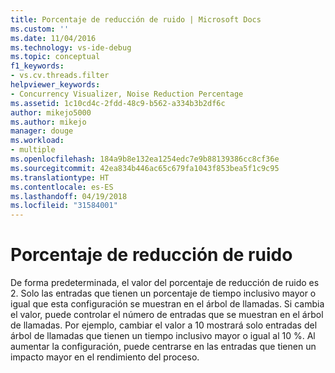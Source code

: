 ```yaml
---
title: Porcentaje de reducción de ruido | Microsoft Docs
ms.custom: ''
ms.date: 11/04/2016
ms.technology: vs-ide-debug
ms.topic: conceptual
f1_keywords:
- vs.cv.threads.filter
helpviewer_keywords:
- Concurrency Visualizer, Noise Reduction Percentage
ms.assetid: 1c10cd4c-2fdd-48c9-b562-a334b3b2df6c
author: mikejo5000
ms.author: mikejo
manager: douge
ms.workload:
- multiple
ms.openlocfilehash: 184a9b8e132ea1254edc7e9b88139386cc8cf36e
ms.sourcegitcommit: 42ea834b446ac65c679fa1043f853bea5f1c9c95
ms.translationtype: HT
ms.contentlocale: es-ES
ms.lasthandoff: 04/19/2018
ms.locfileid: "31584001"
---
```

# <a name="noise-reduction-percentage"></a>Porcentaje de reducción de ruido
De forma predeterminada, el valor del porcentaje de reducción de ruido es 2. Solo las entradas que tienen un porcentaje de tiempo inclusivo mayor o igual que esta configuración se muestran en el árbol de llamadas. Si cambia el valor, puede controlar el número de entradas que se muestran en el árbol de llamadas. Por ejemplo, cambiar el valor a 10 mostrará solo entradas del árbol de llamadas que tienen un tiempo inclusivo mayor o igual al 10 %. Al aumentar la configuración, puede centrarse en las entradas que tienen un impacto mayor en el rendimiento del proceso.